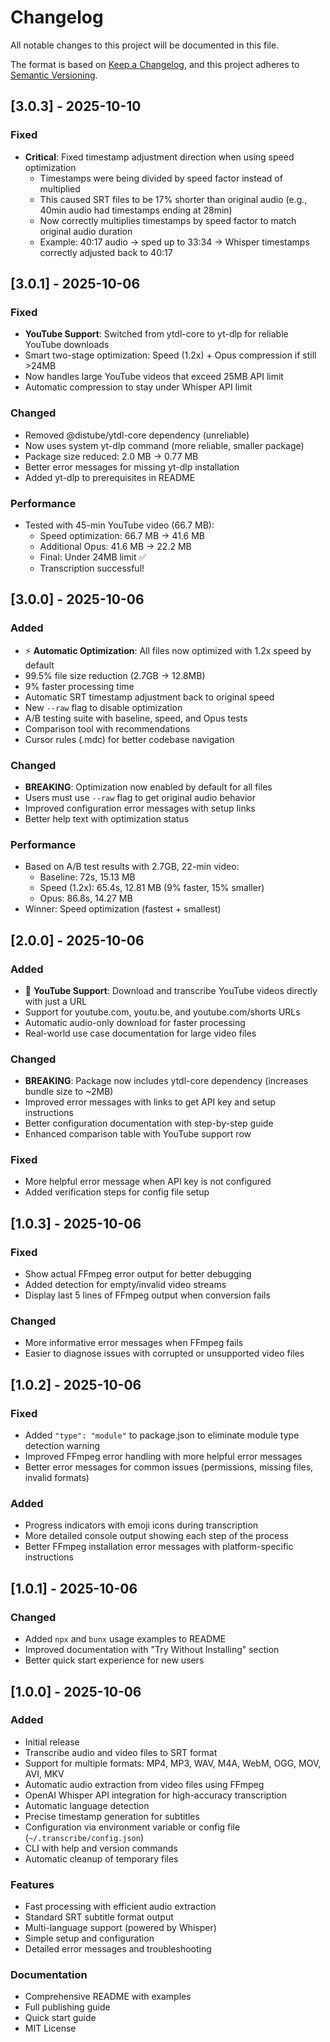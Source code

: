 # Changelog

All notable changes to this project will be documented in this file.

The format is based on [Keep a Changelog](https://keepachangelog.com/en/1.0.0/),
and this project adheres to [Semantic Versioning](https://semver.org/spec/v2.0.0.html).

## [3.0.3] - 2025-10-10

### Fixed
- **Critical**: Fixed timestamp adjustment direction when using speed optimization
  - Timestamps were being divided by speed factor instead of multiplied
  - This caused SRT files to be 17% shorter than original audio (e.g., 40min audio had timestamps ending at 28min)
  - Now correctly multiplies timestamps by speed factor to match original audio duration
  - Example: 40:17 audio → sped up to 33:34 → Whisper timestamps correctly adjusted back to 40:17

## [3.0.1] - 2025-10-06

### Fixed
- **YouTube Support**: Switched from ytdl-core to yt-dlp for reliable YouTube downloads
- Smart two-stage optimization: Speed (1.2x) + Opus compression if still >24MB
- Now handles large YouTube videos that exceed 25MB API limit
- Automatic compression to stay under Whisper API limit

### Changed
- Removed @distube/ytdl-core dependency (unreliable)
- Now uses system yt-dlp command (more reliable, smaller package)
- Package size reduced: 2.0 MB → 0.77 MB
- Better error messages for missing yt-dlp installation
- Added yt-dlp to prerequisites in README

### Performance
- Tested with 45-min YouTube video (66.7 MB):
  - Speed optimization: 66.7 MB → 41.6 MB
  - Additional Opus: 41.6 MB → 22.2 MB
  - Final: Under 24MB limit ✅
  - Transcription successful!

## [3.0.0] - 2025-10-06

### Added
- ⚡ **Automatic Optimization**: All files now optimized with 1.2x speed by default
- 99.5% file size reduction (2.7GB → 12.8MB)
- 9% faster processing time
- Automatic SRT timestamp adjustment back to original speed
- New `--raw` flag to disable optimization
- A/B testing suite with baseline, speed, and Opus tests
- Comparison tool with recommendations
- Cursor rules (.mdc) for better codebase navigation

### Changed
- **BREAKING**: Optimization now enabled by default for all files
- Users must use `--raw` flag to get original audio behavior
- Improved configuration error messages with setup links
- Better help text with optimization status

### Performance
- Based on A/B test results with 2.7GB, 22-min video:
  - Baseline: 72s, 15.13 MB
  - Speed (1.2x): 65.4s, 12.81 MB (9% faster, 15% smaller)
  - Opus: 86.8s, 14.27 MB
- Winner: Speed optimization (fastest + smallest)

## [2.0.0] - 2025-10-06

### Added
- 🎥 **YouTube Support**: Download and transcribe YouTube videos directly with just a URL
- Support for youtube.com, youtu.be, and youtube.com/shorts URLs
- Automatic audio-only download for faster processing
- Real-world use case documentation for large video files

### Changed
- **BREAKING**: Package now includes ytdl-core dependency (increases bundle size to ~2MB)
- Improved error messages with links to get API key and setup instructions
- Better configuration documentation with step-by-step guide
- Enhanced comparison table with YouTube support row

### Fixed
- More helpful error message when API key is not configured
- Added verification steps for config file setup

## [1.0.3] - 2025-10-06

### Fixed
- Show actual FFmpeg error output for better debugging
- Added detection for empty/invalid video streams
- Display last 5 lines of FFmpeg output when conversion fails

### Changed
- More informative error messages when FFmpeg fails
- Easier to diagnose issues with corrupted or unsupported video files

## [1.0.2] - 2025-10-06

### Fixed
- Added `"type": "module"` to package.json to eliminate module type detection warning
- Improved FFmpeg error handling with more helpful error messages
- Better error messages for common issues (permissions, missing files, invalid formats)

### Added
- Progress indicators with emoji icons during transcription
- More detailed console output showing each step of the process
- Better FFmpeg installation error messages with platform-specific instructions

## [1.0.1] - 2025-10-06

### Changed
- Added `npx` and `bunx` usage examples to README
- Improved documentation with "Try Without Installing" section
- Better quick start experience for new users

## [1.0.0] - 2025-10-06

### Added
- Initial release
- Transcribe audio and video files to SRT format
- Support for multiple formats: MP4, MP3, WAV, M4A, WebM, OGG, MOV, AVI, MKV
- Automatic audio extraction from video files using FFmpeg
- OpenAI Whisper API integration for high-accuracy transcription
- Automatic language detection
- Precise timestamp generation for subtitles
- Configuration via environment variable or config file (`~/.transcribe/config.json`)
- CLI with help and version commands
- Automatic cleanup of temporary files

### Features
- Fast processing with efficient audio extraction
- Standard SRT subtitle format output
- Multi-language support (powered by Whisper)
- Simple setup and configuration
- Detailed error messages and troubleshooting

### Documentation
- Comprehensive README with examples
- Full publishing guide
- Quick start guide
- MIT License
